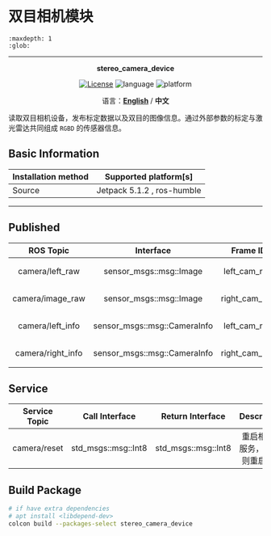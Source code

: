 # 双目相机模块

```{toctree}
:maxdepth: 1
:glob:
```

------

<p align="center"><strong>stereo_camera_device</strong></p>
<p align="center"><a href="https://github.com/${YOUR_GIT_REPOSITORY}/blob/main/LICENSE"><img alt="License" src="https://img.shields.io/badge/License-Apache%202.0-orange"/></a>
<img alt="language" src="https://img.shields.io/badge/language-c++-red"/>
<img alt="platform" src="https://img.shields.io/badge/platform-linux-l"/>
</p>
<p align="center">
    语言：<a href="./docs/docs_en/README_EN.md"><strong>English</strong></a> / <strong>中文</strong>
</p>

​	读取双目相机设备，发布标定数据以及双目的图像信息。通过外部参数的标定与激光雷达共同组成 `RGBD` 的传感器信息。

## Basic Information

| Installation method | Supported platform[s]      |
| ------------------- | -------------------------- |
| Source              | Jetpack 5.1.2 , ros-humble |

------

## Published

|     ROS Topic     |          Interface           |   Frame ID    |   Description    |
| :---------------: | :--------------------------: | :-----------: | :--------------: |
|  camera/left_raw  |   sensor_msgs::msg::Image    | left_cam_raw  |   左目相机图像   |
| camera/image_raw  |   sensor_msgs::msg::Image    | right_cam_raw |   右目相机图像   |
| camera/left_info  | sensor_msgs::msg::CameraInfo | left_cam_raw  | 左目相机标定数据 |
| camera/right_info | sensor_msgs::msg::CameraInfo | right_cam_raw | 右目相机标定数据 |

## Service

| Service Topic |   Call Interface    |  Return Interface   |           Description            |
| :-----------: | :-----------------: | :-----------------: | :------------------------------: |
| camera/reset  | std_msgs::msg::Int8 | std_msgs::msg::Int8 | 重启相机的服务，返回1 则重启成功 |

## Build Package

```bash
# if have extra dependencies
# apt install <libdepend-dev>
colcon build --packages-select stereo_camera_device
```

